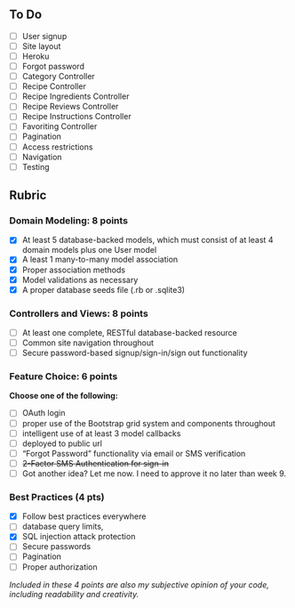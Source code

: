 ## To Do
- [ ] User signup
- [ ] Site layout
- [ ] Heroku
- [ ] Forgot password
- [ ] Category Controller
- [ ] Recipe Controller
- [ ] Recipe Ingredients Controller
- [ ] Recipe Reviews Controller
- [ ] Recipe Instructions Controller
- [ ] Favoriting Controller
- [ ] Pagination
- [ ] Access restrictions
- [ ] Navigation
- [ ] Testing

## Rubric

### Domain Modeling: 8 points
 
- [x] At least 5 database-backed models, which must consist of at least 4 domain models plus one User model
- [x] A least 1 many-to-many model association
- [x] Proper association methods 
- [x] Model validations as necessary
- [x] A proper database seeds file (.rb or .sqlite3)
 
### Controllers and Views: 8 points
 
- [ ] At least one complete, RESTful database-backed resource
- [ ] Common site navigation throughout
- [ ] Secure password-based signup/sign-in/sign out functionality
 
### Feature Choice: 6 points
**Choose one of the following:**
 
- [ ] OAuth login
- [ ] proper use of the Bootstrap grid system and components throughout
- [ ] intelligent use of at least 3 model callbacks
- [ ] deployed to public url
- [ ] “Forgot Password” functionality via email or SMS verification
- [ ] ~~2-Factor SMS Authentication for sign-in~~
- [ ] Got another idea? Let me now.  I need to approve it no later than week 9.
 
### Best Practices (4 pts)

- [x] Follow best practices everywhere
- [ ] database query limits,
- [x] SQL injection attack protection
- [ ] Secure passwords
- [ ] Pagination
- [ ] Proper authorization
 
*Included in these 4 points are also my subjective opinion of your code, including readability and creativity.*